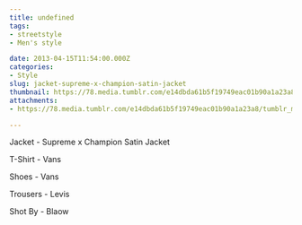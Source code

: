```yaml
---
title: undefined
tags:
- streetstyle
- Men's style

date: 2013-04-15T11:54:00.000Z
categories:
- Style
slug: jacket-supreme-x-champion-satin-jacket
thumbnail: https://78.media.tumblr.com/e14dbda61b5f19749eac01b90a1a23a8/tumblr_mlap224T781rhrm24o1_1280.jpg
attachments:
- https://78.media.tumblr.com/e14dbda61b5f19749eac01b90a1a23a8/tumblr_mlap224T781rhrm24o1_1280.jpg

---
```


Jacket - Supreme x Champion Satin Jacket 

  T-Shirt - Vans 

  Shoes - Vans 

  Trousers - Levis 

  Shot By - Blaow
